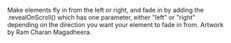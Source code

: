 Make elements fly in from the left or right, and fade in by adding the .revealOnScroll()
which has one parameter, either "left" or "right" depending on the direction you want your
element to fade in from.
Artwork by Ram Charan Magadheera.
